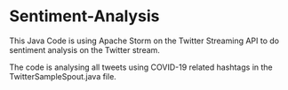 # Sentiment-Analysis

This Java Code is using Apache Storm on the Twitter Streaming API to do sentiment analysis on the Twitter stream.

The code is analysing all tweets using COVID-19 related hashtags in the TwitterSampleSpout.java file.
